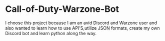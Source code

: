 ﻿# Call-of-Duty-Warzone-Bot

I choose this project because I am an avid Discord and Warzone user and also wanted to learn how to use API'S,utilize JSON formats, create my own Discord bot and learn python along the way.
